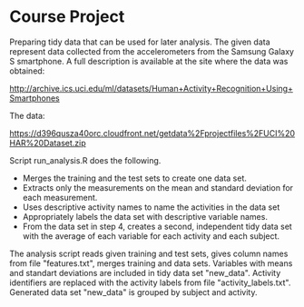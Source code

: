 # Course Project
Preparing tidy data that can be used for later analysis.
The given data represent data collected from the accelerometers from the Samsung Galaxy S smartphone. A full description is available at the site where the data was obtained: 

http://archive.ics.uci.edu/ml/datasets/Human+Activity+Recognition+Using+Smartphones 

The data: 

https://d396qusza40orc.cloudfront.net/getdata%2Fprojectfiles%2FUCI%20HAR%20Dataset.zip 

Script run_analysis.R does the following. 
- Merges the training and the test sets to create one data set.
- Extracts only the measurements on the mean and standard deviation for each measurement. 
- Uses descriptive activity names to name the activities in the data set
- Appropriately labels the data set with descriptive variable names. 
- From the data set in step 4, creates a second, independent tidy data set with the average of each variable for each activity and each subject.


The analysis script reads given training and test sets, gives column names from file "features.txt", merges training and data sets.
Variables with means and standart deviations are included in tidy data set "new_data".
Activity identifiers are replaced with the activity labels from file "activity_labels.txt".
Generated data set "new_data" is grouped by subject and activity.